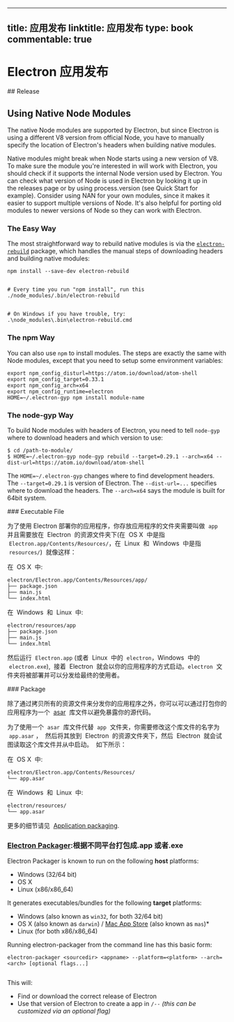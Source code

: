 
---
title: 应用发布
linktitle: 应用发布
type: book
commentable: true
---

# Electron 应用发布

## Release

## Using Native Node Modules

The native Node modules are supported by Electron, but since Electron is using a different V8 version from official Node, you have to manually specify the location of Electron's headers when building native modules.

Native modules might break when Node starts using a new version of V8. To make sure the module you're interested in will work with Electron, you should check if it supports the internal Node version used by Electron. You can check what version of Node is used in Electron by looking it up in the releases page or by using process.version (see Quick Start for example).
Consider using NAN for your own modules, since it makes it easier to support multiple versions of Node. It's also helpful for porting old modules to newer versions of Node so they can work with Electron.

### The Easy Way

The most straightforward way to rebuild native modules is via the [`electron-rebuild`](https://github.com/paulcbetts/electron-rebuild) package, which handles the manual steps of downloading headers and building native modules:

```
npm install --save-dev electron-rebuild


# Every time you run "npm install", run this
./node_modules/.bin/electron-rebuild


# On Windows if you have trouble, try:
.\node_modules\.bin\electron-rebuild.cmd
```

### [](https://github.com/electron/electron/blob/master/docs/tutorial/using-native-node-modules.md#the-npm-way)The npm Way

You can also use `npm` to install modules. The steps are exactly the same with Node modules, except that you need to setup some environment variables:

```
export npm_config_disturl=https://atom.io/download/atom-shell
export npm_config_target=0.33.1
export npm_config_arch=x64
export npm_config_runtime=electron
HOME=~/.electron-gyp npm install module-name
```

### [](https://github.com/electron/electron/blob/master/docs/tutorial/using-native-node-modules.md#the-node-gyp-way)The node-gyp Way

To build Node modules with headers of Electron, you need to tell `node-gyp` where to download headers and which version to use:

```
$ cd /path-to-module/
$ HOME=~/.electron-gyp node-gyp rebuild --target=0.29.1 --arch=x64 --dist-url=https://atom.io/download/atom-shell
```

The `HOME=~/.electron-gyp` changes where to find development headers. The `--target=0.29.1` is version of Electron. The `--dist-url=...` specifies where to download the headers. The `--arch=x64` says the module is built for 64bit system.

### Executable File

为了使用 Electron 部署你的应用程序，你存放应用程序的文件夹需要叫做  `app`  并且需要放在  Electron  的资源文件夹下(在  OS X  中是指  `Electron.app/Contents/Resources/`，在  Linux  和  Windows  中是指  `resources/`)  就像这样：

在  OS X  中:

``` 
electron/Electron.app/Contents/Resources/app/
├── package.json
├── main.js
└── index.html

```

在  Windows  和  Linux  中:

``` 
electron/resources/app
├── package.json
├── main.js
└── index.html

```

然后运行  `Electron.app` (或者  Linux  中的  `electron`，Windows  中的  `electron.exe`),  接着  Electron  就会以你的应用程序的方式启动。`electron`  文件夹将被部署并可以分发给最终的使用者。

### Package

除了通过拷贝所有的资源文件来分发你的应用程序之外，你可以可以通过打包你的应用程序为一个  [asar](https://github.com/atom/asar)  库文件以避免暴露你的源代码。

为了使用一个  `asar`  库文件代替  `app`  文件夹，你需要修改这个库文件的名字为  `app.asar` ，  然后将其放到  Electron  的资源文件夹下，然后  Electron  就会试图读取这个库文件并从中启动。  如下所示：

在  OS X  中:

``` 
electron/Electron.app/Contents/Resources/
└── app.asar

```

在  Windows  和  Linux  中:

``` 
electron/resources/
└── app.asar
```

更多的细节请见  [Application packaging](https://github.com/atom/electron/blob/master/docs-translations/zh-CN/tutorial/application-packaging.md).

### [Electron Packager](https://github.com/electron-userland/electron-packager):根据不同平台打包成.app 或者.exe

Electron Packager is known to run on the following **host** platforms:

- Windows (32/64 bit)
- OS X
- Linux (x86/x86_64)

It generates executables/bundles for the following **target** platforms:

- Windows (also known as `win32`, for both 32/64 bit)
- OS X (also known as `darwin`) / [Mac App Store](http://electron.atom.io/docs/v0.36.0/tutorial/mac-app-store-submission-guide/) (also known as `mas`)\*
- Linux (for both x86/x86_64)

Running electron-packager from the command line has this basic form:

```
electron-packager <sourcedir> <appname> --platform=<platform> --arch=<arch> [optional flags...]


```

This will:

- Find or download the correct release of Electron
- Use that version of Electron to create a app in `/--` _(this can be customized via an optional flag)_

    
